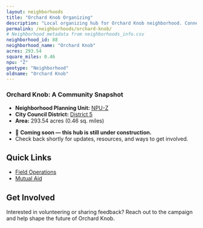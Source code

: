 ```yaml
---
layout: neighborhoods
title: "Orchard Knob Organizing"
description: "Local organizing hub for Orchard Knob neighborhood. Connect with field operations, mutual aid, and community organizing efforts."
permalink: /neighborhoods/orchard-knob/
# Neighborhood metadata from neighborhoods_info.csv
neighborhood_id: 88
neighborhood_name: "Orchard Knob"
acres: 293.54
square_miles: 0.46
npu: "Z"
geotype: "Neighborhood"
oldname: "Orchard Knob"
---
```


### **Orchard Knob: A Community Snapshot**

  * **Neighborhood Planning Unit:** [NPU-Z](https://www.atlantaga.gov/government/departments/city-planning/neighborhood-planning-units/neighborhood-and-npu-contacts)
  * **City Council District:** [District 5](https://citycouncil.atlantaga.gov/council-members/antonio-lewis)
  * **Area:** 293.54 acres (0.46 sq. miles)

- 🚧 **Coming soon — this hub is still under construction.**
- Check back shortly for updates, resources, and ways to get involved.

## Quick Links

- [Field Operations](./field-ops/)
- [Mutual Aid](./mutual-aid/)

## Get Involved

Interested in volunteering or sharing feedback? Reach out to the campaign and help shape the future of Orchard Knob.
